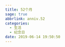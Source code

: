 ```yaml
---
title: 52个月
sage: true
abbrlink: anniv.52
categories:
  - 生活
  - 纪念日
date: 2019-06-14 19:50:50
---
```


